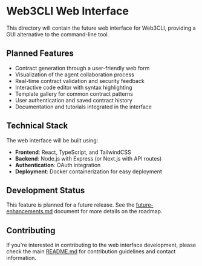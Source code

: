 # Web3CLI Web Interface

This directory will contain the future web interface for Web3CLI, providing a GUI alternative to the command-line tool.

## Planned Features

- Contract generation through a user-friendly web form
- Visualization of the agent collaboration process
- Real-time contract validation and security feedback
- Interactive code editor with syntax highlighting
- Template gallery for common contract patterns
- User authentication and saved contract history
- Documentation and tutorials integrated in the interface

## Technical Stack

The web interface will be built using:

- **Frontend**: React, TypeScript, and TailwindCSS
- **Backend**: Node.js with Express (or Next.js with API routes)
- **Authentication**: OAuth integration
- **Deployment**: Docker containerization for easy deployment

## Development Status

This feature is planned for a future release. See the [future-enhancements.md](/docs/future-enhancements.md) document for more details on the roadmap.

## Contributing

If you're interested in contributing to the web interface development, please check the main [README.md](/README.md) for contribution guidelines and contact information. 